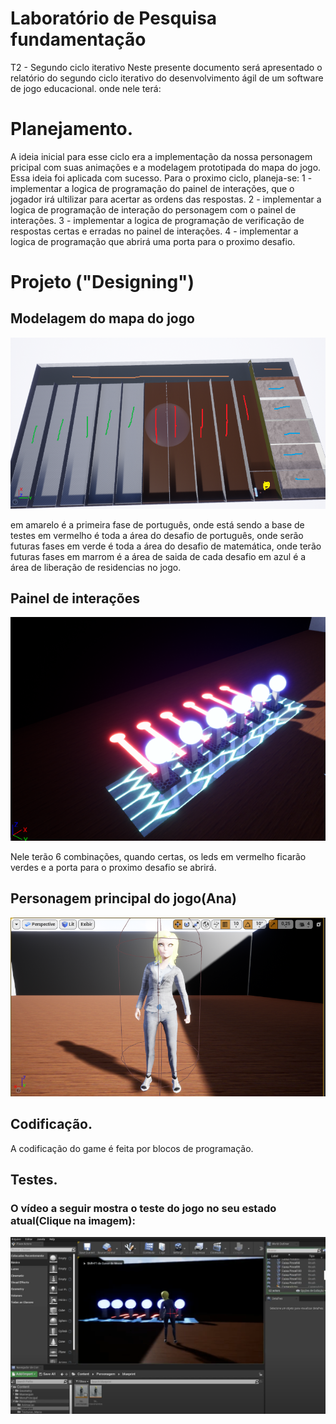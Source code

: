 # Laboratório de Pesquisa fundamentação
T2 - Segundo ciclo iterativo
Neste presente documento será apresentado o relatório do segundo ciclo iterativo do desenvolvimento ágil de um software de jogo educacional.
onde nele terá:
# Planejamento.

A ideia inicial para esse ciclo era a implementação da nossa personagem pricipal com suas animações e a modelagem prototipada do mapa do jogo.
Essa ideia foi aplicada com sucesso.
Para o proximo ciclo, planeja-se:
1 - implementar a logica de programação do painel de interações, que o jogador irá ultilizar para acertar as ordens das respostas.
2 - implementar a logica de programação de interação do personagem com o painel de interações.
3 - implementar a logica de programação de verificação de respostas certas e erradas no painel de interações.
4 - implementar a logica de programação que abrirá uma porta para o proximo desafio.
# Projeto ("Designing")

## Modelagem do mapa do jogo
![mapa](https://github.com/Laffaiety/Laboratorio-de-Pesquisa-fundamentacao_2/blob/main/mapa.png)

em amarelo é a primeira fase de português, onde está sendo a base de testes
em vermelho é toda a área do desafio de português, onde serão futuras fases
em verde é toda a área do desafio de matemática, onde terão futuras fases
em marrom é a área de saida de cada desafio
em azul é a área de liberação de residencias no jogo.

## Painel de interações
![painel](https://github.com/Laffaiety/Laboratorio-de-Pesquisa-fundamentacao_2/blob/main/painel.png)

Nele terão 6 combinações, quando certas, os leds em vermelho ficarão verdes e a porta para o proximo desafio se abrirá.
## Personagem principal do jogo(Ana)
![personagem](https://github.com/Laffaiety/Laboratorio-de-Pesquisa-fundamentacao_2/blob/main/personagem.png)

## Codificação.

A codificação do game é feita por blocos de programação.
## Testes. 

### O vídeo a seguir mostra o teste do jogo no seu estado atual(Clique na imagem):
[![Vídeo de teste_0.2](https://github.com/Laffaiety/Laboratorio-de-Pesquisa-fundamentacao_2/blob/main/tela.png)](https://youtu.be/Gd_KkAKueoA "Vídeo de Teste_0.2")
